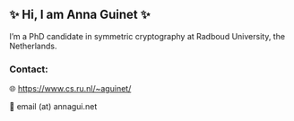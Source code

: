## ✨ Hi, I am Anna Guinet ✨

I’m a PhD candidate in symmetric cryptography at Radboud University, the Netherlands.

### Contact:

🌐 https://www.cs.ru.nl/~aguinet/

📧 email (at) annagui.net
